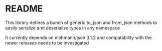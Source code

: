 # README

This library defines a bunch of generic to_json and from_json methods to easily serialize and deserialize types in any namespace

It currently depends on nlohmann/json 3.1.2 and compatability with the newer releases needs to be investigated
